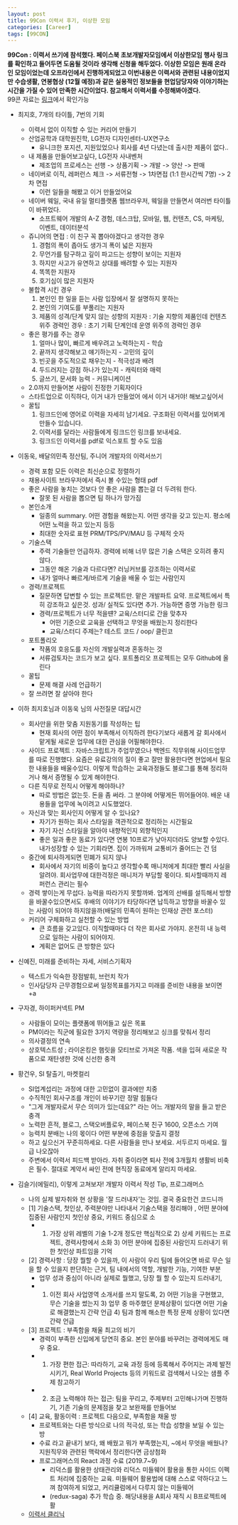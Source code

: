 ```yaml
---
layout: post
title: 99Con 이력서 후기, 이상한 모임
categories: [Career]
tags: [99CON]
---
```


**99Con : 이력서 쓰기에 참석했다. 페이스북 초보개발자모임에서 이상한모임 행사 링크를 확인하고 들어두면 도움될 것이라 생각해 신청을 해두었다.
이상한 모임은 원래 온라인 모임이었는데 오프라인에서 진행하게되었고 이번내용은 이력서와 관련된 내용이었지만 수습생활, 연봉협상 (12월 예정)과 같은 
실용적인 정보들을 현업담당자와 이야기하는 시간을 가질 수 있어 만족한 시간이었다. 참고해서 이력서를 수정해봐야겠다.**    
99콘 자료는 [링크](https://speakerdeck.com/weirdx)에서 확인가능 

- 최지호, 7개의 타이틀, 7번의 기회
  - 이력서 없이 이직할 수 있는 커리어 만들기
  - 산업공학과 대학원진학, LG전자 디자인센터-UX연구소
    - 유니크한 포지션, 지원있었으나 회사를 4년 다녔는데 출시한 제품이 없다..
  - 내 제품을 만들어보고싶다, LG전자 사내벤처
    - 제조업의 프로세스는 선행 -> 상품기획 -> 개발 -> 양산 -> 판매
  - 네이버로 이직, 레퍼런스 체크 -> 서류전형 -> 1차면접 (1:1 한시간씩 7명) -> 2차 면접
    - 이런 일들을 해봤고 이거 만들었어요
  - 네이버 웨일, 국내 유일 멀티플랫폼 웹브라우저, 웨일을 만들면서 여러번 타이틀이 바뀌었다.
    - 소프트웨어 개발의 A-Z 경험, 데스크탑, 모바일, 웹, 컨텐츠, CS, 마케팅, 이벤트, 데이터분석
  - 쥬니어의 면접 : 이 친구 꼭 뽑아야겠다고 생각한 경우
    1) 경험의 폭이 좁아도 생가긔 폭이 넓은 지원자
    2) 무언가를 탐구하고 깊이 파고드는 성향이 보이는 지원자
    3) 하지만 사고가 유연하고 상대를 배려할 수 있는 지원자
    4) 똑똑한 지원자
    5) 호기심이 많은 지원자
  - 불합격 시킨 경우
    1) 본인인 한 일을 듣는 사람 입장에서 잘 설명하지 못하는 
    2) 본인의 기여도를 부풀리는 지원자
    3) 제품의 성격/단계 맞지 않는 성향의 지원자 : 기술 지향의 제품인데 컨텐츠 위주 경력인 경우 : 초기 기획 단계인데 운영 위주의 경력인 경우
  - 좋은 평가를 주는 경우
    1) 얼마나 많이, 빠르게 배우려고 노력하는지 - 학습
    2) 끝까지 생각해보고 얘기하는지 - 고민의 깊이
    3) 빈곳을 주도적으로 채우는지 - 적극성과 배려
    4) 두드러지는 강점 하나가 있는지 - 캐릭터와 매력
    5) 글쓰기, 문서화 능력 - 커뮤니케이션
  - 2.0까지 만들어본 사람이 진정한 기획자이다
  - 스타트업으로 이직하다, 이거 내가 만들었어 에서 이거 내거야! 해보고싶어서
  - 꿀팁
    1) 링크드인에 영어로 이력을 자세히 남기세요. 구조화된 이력서를 있어뵈게 만들수 있습니다.
    2) 이력서를 달라는 사람들에게 링크드인 링크를 보내세요.
    3) 링크드인 이력서를 pdf로 익스포트 할 수도 있음  

- 이동욱, 배달의민족 정산팀, 주니어 개발자의 이력서쓰기    
  - 경력 포함 모든 이력은 최신순으로 정렬하기
  - 채용사이트 브라우저에서 즉시 볼 수있는 형태 pdf 
  - 좋은 사람을 놓치는 것보다 안 좋은 사람을 뽑는걸 더 두려워 한다.
    - 잘못 된 사람을 뽑으면 팀 하나가 망가짐
  - 본인소개
    - 일종의 summary. 어떤 경험을 해왔는지. 어떤 생각을 갖고 있는지. 평소에 어떤 노력을 하고 있는지 등등
    - 최대한 숫자로 표현 PRM/TPS/PV/MAU 등 구체적 숫자
  - 기술스택
    - 주력 기술들만 언급하자. 경력에 비해 너무 많은 기술 스택은 오히려 좋지 않다.
    - 그동안 해온 기술과 다르다면? 러닝커브를 강조하는 이력서로
    - 내가 얼마나 빠르게/바르게 기술을 배울 수 있는 사람인지
  - 경력/프로젝트
    - 질문하면 답변할 수 있는 프로젝트만. 맡은 개발파트 요약. 프로젝트에서 특히 강조하고 싶은것. 성과/ 실적도 있다면 추가. 가능하면 증명 가능한 링크
    - 경력/프로젝트가 너무 적을떈? 교육/스터디로 간을 맞추자
        - 어떤 기준으로 교육을 선택하고 무엇을 배웠는지 정리한다
        - 교육/스터디 주제는? 테스트 코드 / oop/ 클린코
  - 포트폴리오
    - 작품의 호응도를 자신의 개발실력과 혼동하는 것
    - 서류검토자는 코드가 보고 싶다. 포트폴리오 프로젝트는 모두 Github에 올린다
  - 꿀팁
    - 문제 해결 사례 언급하기
  - 잘 쓰려면 잘 살아야 한다   
  
- 이하 최지호님과 이동욱 님의 사전질문 대답시간  
  - 회사만을 위한 맞춤 지원동기를 작성하는 팁
    - 현재 회사의 어떤 점이 부족해서 이직하려 한다기보다 새롭게 갈 회사에서 맡게될 새로운 업무에 대한 관심을 어필해야한다.
  - 사이드 프로젝트 : 자바스크립트가 주업무였으나 백엔드 직무위해 사이드업무를 따로 진행했다. 요즘은 유료강의의 질이 좋고 잘만 활용한다면  현업에서 필요한 내용들을 배울수있다. 이렇게 학습하는 교육과정들도 블로그를 통해 정리하거나 해서 증명될 수 있게 해야한다.
  - 다른 직무로 전직시 어떻게 해야하나?
    - 따로 방법은 없는듯. 돈을 좀 써라. 그 분야에 어떻게든 뛰어들어야. 배운 내용들을 업무에 녹이려고 시도했었다.
  - 자신과 맞는 회사인지 어떻게 알 수 있나요?
    - 자기가 원하는 회사 스타일을 객관적으로 정리하는 시간필요
    - 자기 자신 스타일을 알아야 내향적인지 외향적인지
    - 좋은 일과 좋은 동료가 있다면 연봉 10프로가 낮아지더라도 양보할 수있다. 내가성장할 수 있는 기회라면. 집이 가까워져 교통비가 줄어드는 건 덤
  - 중간에 퇴사하게되면 민폐가 되지 않나
    - 회사에서 자기의 비중이 높다고 생각할수록 매니저에게 최대한 빨리 사실을 알려야. 회사업무에 대한걱정은 매니저가 부담할 몫이다. 퇴사할때까지 레퍼런스 관리는 필수
  - 경력 쌓이는게 무섭다. 능력을 따라가지 못할까봐. 업계의 선배를 설득해서 방향을 바꿀수있으면서도 후배의 이야기가 타당하다면 납득하고 방향을 바꿀수 있는 사람이 되어야 하지않을까(배달의 민족이 원하는 인재상 관련 포스터)
  - 커리어 구체화하고 실천할 수 있는 방법
    - 큰 흐름을 갖고있다. 이직할때마다 더 작은 회사로 가야지. 온전히 내 능력으로 일하는 사람이 되어야지.
    - 계획은 없어도 큰 방향은 있다  

- 신예진, 미래를 준비하는 자세, 서비스기획자  
  - 텍스트가 익숙한 장점발휘, 브런치 작가
  - 인사담당자 근무경험으로써 일정목표를가지고 미래를 준비한 내용을 보이면 +a  

- 구자경, 하이퍼커넥트 PM  
  - 사람들이 모이는 플랫폼에 뛰어들고 싶은 목표
  - PM이라는 직군에 필요한 3가지 역량을 정리해보고 싱크를 맞춰서 정리
  - 의사결정의 연속
  - 상호텍스트성 ; 라이온킹은 햄릿을 모티브로 가져온 작품. 색을 입혀 새로운 작품으로 재탄생한 것에 신선한 충격  

- 황건우, SI 탈출기, 마켓컬리  
  - SI업계섭리는 과정에 대한 고민없이 결과에만 치중
  - 수직적인 회사구조를 개인이 바꾸기란 정말 힘들다
  - "그게 개발자로서 무슨 의미가 있는데요?" 라는 어느 개발자의 말을 들고 받은 충격
  - 노력한 흔적, 블로그, 스택오버플로우, 페이스북 친구 1600, 오픈소스 기여
  - 능력치 분배는 나의 몫이다 어떤 부분에 중점을 맞출지 결정
  - 하고 싶으신거 꾸준히하세요. 다른 사람들을 만나 보세요. 서두르지 마세요. 월급 나오잖아
  - 주변에서 이력서 피드백 받아라. 자취 중이라면 퇴사 전에 3개월치 생활비 비축은 필수. 절대로 계약서 싸인 전에 현직장 동료에게 알리지 마세요.          

- 김슬기(에밀리), 이렇게 고쳐보자! 개발자 이력서 작성 Tip, 프로그래머스
  - 나의 실제 발자취와 현 상황을 '잘 드러내자'는 것임. 결국 중요한건 코드니까
  - [1] 기술스택, 첫인상, 주력분야만 나타내서 기술스택을 정리해야 , 어떤 분야에 집중된 사람인지 첫인상 중요, 키워드 중심으로 소
    - 1) 가장 상위 레벨의 기술 1-2개 정도만 핵심적으로 2) 상세 키워드는 프로젝트, 경력사항에서 소화 3) 어떤 분야에 집중된 사람인지 드러내기 위한 첫인상 파트임을 기억 
  - [2] 경력사항 : 당장 뭘할 수 있을까, 이 사람이 우리 팀에 들어오면 바로 무슨 일을 할 수 있을지 판단하는 근거, 팀 내에서의 역할, 개발한 기능, 기여한 부분
    - 업무 성과 중심이 아니라 실제로 뭘했고, 당장 뭘 할 수 있는지 드러내기, 
    - 1) 이전 회사 사업영역 소개서를 쓰지 말도록, 2) 어떤 기능을 구현했고, 무슨 기술을 썼는지 3) 업무 중 마주했던 문제상황이 있다면 어떤 기술로 해결했는지 간략 언급 4) 팀과 함께 해소한 특정 문제 상황이 있다면 간략 언급
  - [3] 프로젝트 : 부족함을 채울 최고의 비기
    - 경력이 부족한 신입에게 당연히 중요. 본인 분야를 바꾸려는 경력에게도 매우 중요.
    - 1) 가장 편한 접근: 따라하기, 교육 과정 등에 등록해서 주어지는 과제 발전시키기, Real World Projects 등의 키워드로 검색해서 나오는 샘플 주제 참고하기
    - 2) 조금 노력해야 하는 접근: 팀을 꾸리고, 주제부터 고민해나가며 진행하기, 기존 기술의 문제점을 찾고 보완재를 만들어보
  - [4] 교육, 활동이력 : 프로젝트 다음으로, 부족함을 채울 방 
    - 프로젝트와는 다른 방식으로 나의 적극성, 또는 학습 성향을 보일 수 있는 방
    - 수료 라고 끝내기 보다, 왜 배웠고 뭐가 부족했는지, ~에서 무엇을 배웠나? 지원직무와 관련된 맥락에서 정리한다면 금상첨화
    - 프로그래머스의 React 과정 수료 (2019.7~9)
        - 리덕스를 활용한 상태관리와 리덕스 미들웨어 활용을 통한 사이드 이펙트 처리에 집중하는 교육. 미들웨어 활용법에 대해 스스로 약하다고 느껴 참여하게 되었고, 커리큘럼에서 다루지 않는 미들웨어
        - (redux-saga) 추가 학습 중. 해당내용을 A회사 재직 시 B프로젝트에 활
  - [이력서 클리닉](http://bit.ly/pgms-clinic)

    